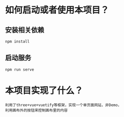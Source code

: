 # 如何启动或者使用本项目？
## 安装相关依赖
```
npm install
```
## 启动服务
```
npm run serve
```

# 本项目实现了什么？
```
利用了three+vue+vuetify等框架，实现一个单页面网站，非Demo，
利用画布外的按钮来控制画布里的内容
```
